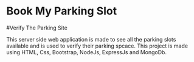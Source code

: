 # Book My Parking Slot
#Verify The Parking Site

This server side web application is made to see all the parking slots available and is used to verify their parking spcace. This project is made using HTML, Css, Bootstrap, NodeJs, ExpressJs and MongoDb.
